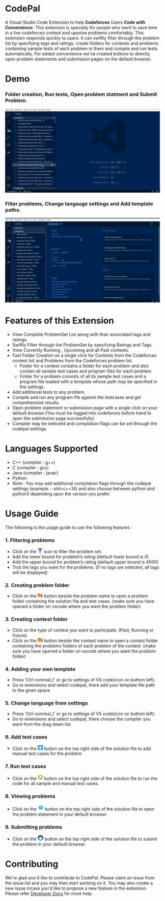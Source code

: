 # CodePal 
A Visual Studio Code Extension to help **Codeforces** Users ***Code with Convenience.*** This extension is specially for people who want to save time in a live codeforces contest and upsolve problems comfortably. This extension responds quickly to users. It can swiftly filter through the problem list by specifying tags and ratings, create folders for contests and problems containing sample tests of each problem in them and compile and run tests automatically. For added convenience we've created buttons to directly open problem statements and submission pages on the default browser. 

# Demo
### Folder creation, Run tests, Open problem statment and Submit Problem.
![Promo1](GIFS/FoldersSubmission.gif)

### Filter problems, Change langauge settings and Add template paths.
![Promo2](GIFS/Settings_filters.gif)

# Features of this Extension

- View Complete ProblemSet List along with their associated tags and ratings. 
- Swiftly Filter through the ProblemSet by specifying Ratings and Tags.
- View Currently Running , Upcoming and all Past contests. 
- Fast Folder Creation on a single click for Contests from the Codeforces contest list and Problems from the Codeforces problem list.
  - Folder for a contest contains a folder for each problem and also contain all sample test cases and program files for each problem.
  - Folder for a problem consists of all its sample test cases and a program file loaded with a template whose path may be specified in the settings.
- Add additional tests to any problem.
- Compile and run any program file against the testcases and get comprehensive results.
- Open problem statement or submission page with a single click on your default browser.(You must be logged into codeforces before hand to open the submission page successfully)
- Compiler may be selected and compilation flags can be set through the codepal settings. 


# Languages Supported
- C++ (compiler : g++)
- C (compiler : gcc)
- Java (compiler : javac)
- Python 
- Note : You may add additional compilation flags through the codepal settings (example : -std=c++14) and also choose between python and python3 depending upon the version you prefer.

# Usage Guide 
The following is the usage guide to use the following features : 

### 1. Filtering problems
- Click on the <img src="res/svg/filter.svg" width="16"/>  icon to filter the problem set.
- Add the lower bound for problem’s rating (default lower bound is 0)
- Add the upper bound for problem’s rating (default upper bound is 4000)
- Tick the tags you want for the problems. (if no tags are selected, all tags will be 
displayed)

### 2. Creating problem folder
- Click on the <img src="res/svg/CreateFolder.png" width="17"/> button beside the problem name to open a problem folder containing the solution file and test cases. (make sure you have opened a folder on vscode where you want the problem folder)

### 3. Creating contest folder
- Click on the type of contest you want to participate. (Past, Running or Future)
- Click on the <img src="res/svg/CreateFolder.png" width="17"/> button beside the contest name to open a contest folder containing the problems folders of each problem of the contest. (make sure you have opened a folder on vscode where you want the problem folder)

### 4. Adding your own template
- Press ‘Ctrl comma(,)’ or go to settings of VS code(icon on bottom left).
- Go to extensions and select codepal, there add your template file path to the given space

### 5. Change language from settings
- Press ‘Ctrl comma(,)’ or go to settings of VS code(icon on bottom left).
- Go to extensions and select codepal, there choose the compiler you want from the drag down list.

### 6. Add test cases
- Click on the <img src="res/svg/add_TestCase.png" width="17"/> button on the top right side of the solution file to add manual test cases for the problem.

### 7. Run test cases
- Click on the <img src="res/svg/play_button.png" width="17"/> button on the top right side of the solution file to run the code for all sample and manual test cases.

### 8. Viewing problems
- Click on the <img src="res/svg/question_mark.png" width="20"/> button on the top right side of the solution file to open the problem statement in your default browser.

### 9. Submitting problems
- Click on the <img src="res/svg/upload.png" width="18"/> button on the top right side of the solution file to submit the problem in your default browser.


# Contributing 
We're glad you'd like to contribute to CodePal. Please claim an issue from the issue list and you may then start working on it. You may also create a new issue incase you'd like to propose a new feature in the extension. Please refer [Developer Docs](DeveloperDocs.md) for more help.









